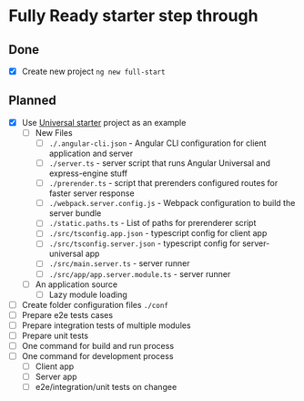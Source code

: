 # Fully Ready starter step through

## Done

* [x] Create new project `ng new full-start`

## Planned

* [x] Use [Universal starter](https://github.com/angular/universal-starter.git) project as an example
  * [ ] New Files
    * [ ] `./.angular-cli.json` - Angular CLI configuration for client application and server
    * [ ] `./server.ts` - server script that runs Angular Universal and express-engine stuff
    * [ ] `./prerender.ts` - script that prerenders configured routes for faster server response
    * [ ] `./webpack.server.config.js` - Webpack configuration to build the server bundle
    * [ ] `./static.paths.ts` - List of paths for prerenderer script
    * [ ] `./src/tsconfig.app.json` - typescript config for client app
    * [ ] `./src/tsconfig.server.json` - typescript config for server-universal app
    * [ ] `./src/main.server.ts` - server runner
    * [ ] `./src/app/app.server.module.ts` - server runner
  * [ ] An application source
    * [ ] Lazy module loading
* [ ] Create folder configuration files `./conf`
* [ ] Prepare e2e tests cases
* [ ] Prepare integration tests of multiple modules
* [ ] Prepare unit tests
* [ ] One command for build and run process
* [ ] One command for development process
  * [ ] Client app
  * [ ] Server app
  * [ ] e2e/integration/unit tests on changee
